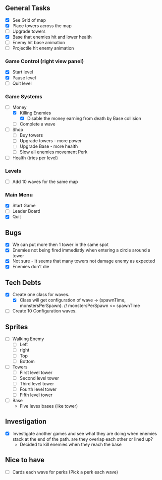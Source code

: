 ## General Tasks
- [x] See Grid of map
- [x] Place towers across the map
- [ ] Upgrade towers
- [x] Base that enemies hit and lower health
- [ ] Enemy hit base animation
- [ ] Projectile hit enemy animation

### Game Control (right view panel)
- [x] Start level
- [x] Pause level
- [ ] Quit level

### Game Systems
- [ ] Money
  - [x] Killing Enemies
    - [x] Disable the money earning from death by Base collision
  - [ ] Complete a wave
- [ ] Shop
  - [ ] Buy towers
  - [ ] Upgrade towers - more power
  - [ ] Upgrade Base - more health
  - [ ] Slow all enemies movement Perk
- [ ] Health (tries per level)

### Levels 
- [ ] Add 10 waves for the same map

### Main Menu 
- [x] Start Game
- [ ] Leader Board
- [x] Quit

## Bugs
- [x] We can put more then 1 tower in the same spot
- [x] Enemies not being fired immediatly when entering a circle around a tower
- [x] Not sure - It seems that many towers not damage enemy as expected
- [x] Enemies don't die

## Tech Debts 
- [x] Create one class for waves.
    - [x] Class will get configuration of wave -> (spawnTime, monstersPerSpawn). // monstersPerSpawn <= spawnTime
- [ ] Create 10 Configuration waves. 

## Sprites 
- [ ] Walking Enemy 
    - [ ] Left
    - [ ] right
    - [ ] Top
    - [ ] Bottom
- [ ] Towers
    - [ ] First level tower
    - [ ] Second level tower
    - [ ] Third level tower
    - [ ] Fourth level tower
    - [ ] Fifth level tower
- [ ] Base
    - Five leves bases (like tower)

## Investigation
- [x] Investigate another games and see what they are doing when enemies stack at the end of the path. are they overlap each other or lined up?  
    - Decided to kill enemies when they reach the base

## Nice to have
- [ ] Cards each wave for perks (Pick a perk each wave)


